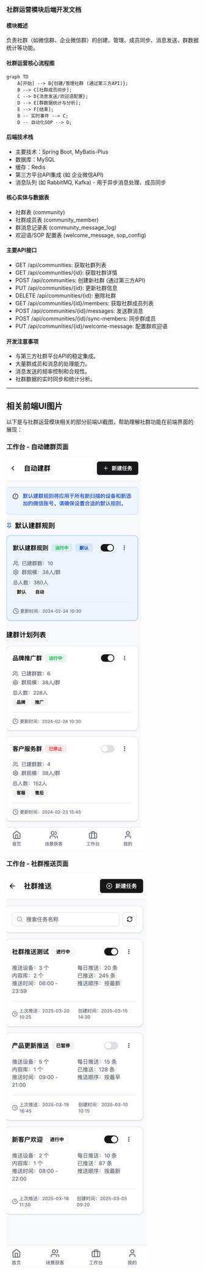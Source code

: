 ### 社群运营模块后端开发文档

#### 模块概述

负责社群（如微信群、企业微信群）的创建、管理、成员同步、消息发送、群数据统计等功能。

#### 社群运营核心流程图

```mermaid
graph TD
    A[开始] --> B{创建/管理社群 (通过第三方API)};
    B --> C[社群成员同步];
    C --> D{消息发送/欢迎语配置};
    D --> E[群数据统计与分析];
    E --> F[结束];
    B -- 实时事件 --> C;
    D -- 自动化SOP --> D;
```

#### 后端技术栈

- 主要技术：Spring Boot, MyBatis-Plus
- 数据库：MySQL
- 缓存：Redis
- 第三方平台API集成 (如 企业微信API)
- 消息队列 (如 RabbitMQ, Kafka) - 用于异步消息处理、成员同步

#### 核心实体与数据表

- 社群表 (community)
- 社群成员表 (community_member)
- 群消息记录表 (community_message_log)
- 欢迎语/SOP 配置表 (welcome_message, sop_config)

#### 主要API接口

- GET /api/communities: 获取社群列表
- GET /api/communities/{id}: 获取社群详情
- POST /api/communities: 创建新社群 (通过第三方API)
- PUT /api/communities/{id}: 更新社群信息
- DELETE /api/communities/{id}: 删除社群
- GET /api/communities/{id}/members: 获取社群成员列表
- POST /api/communities/{id}/messages: 发送群消息
- POST /api/communities/{id}/sync-members: 同步群成员
- PUT /api/communities/{id}/welcome-message: 配置群欢迎语

#### 开发注意事项

- 与第三方社群平台API的稳定集成。
- 大量群成员和消息的处理能力。
- 消息发送的频率控制和合规性。
- 社群数据的实时同步和统计分析。

---

## 相关前端UI图片

以下是与社群运营模块相关的部分前端UI截图，帮助理解社群功能在前端界面的展现：

### 工作台 - 自动建群页面

![工作台-自动建群](4、前端/UI/工作台-自动建群.png)

### 工作台 - 社群推送页面

![工作台-社群推送](4、前端/UI/工作台-社群推送.png) 